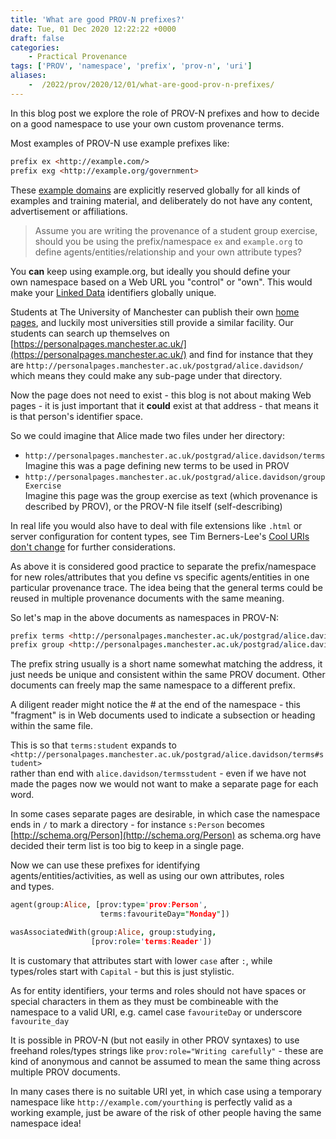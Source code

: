```yaml
---
title: 'What are good PROV-N prefixes?'
date: Tue, 01 Dec 2020 12:22:22 +0000
draft: false
categories:
    - Practical Provenance
tags: ['PROV', 'namespace', 'prefix', 'prov-n', 'uri']
aliases:
    -  /2022/prov/2020/12/01/what-are-good-prov-n-prefixes/
---
```


In this blog post we explore the role of PROV-N prefixes and how to decide on a good namespace to use your own custom provenance terms.

Most examples of PROV-N use example prefixes like:

```prolog
prefix ex <http://example.com/>
prefix exg <http://example.org/government>
```

These [example domains](https://www.iana.org/domains/reserved) are explicitly reserved globally for all kinds of examples and training material, and deliberately do not have any content, advertisement or affiliations.

> Assume you are writing the provenance of a student group exercise, should you be using the prefix/namespace `ex` and `example.org` to define agents/entities/relationship and your own attribute types?

You **can** keep using example.org, but ideally you should define your  
own namespace based on a Web URL you "control" or "own". This would make your [Linked Data](https://www.w3.org/standards/semanticweb/data) identifiers globally unique.

Students at The University of Manchester can publish their own [home pages](https://personalpages.manchester.ac.uk/personalwebpages.html), and luckily most universities still provide a similar facility. Our students can search up themselves on [https://personalpages.manchester.ac.uk/](https://personalpages.manchester.ac.uk/) and find for instance that they are `http://personalpages.manchester.ac.uk/postgrad/alice.davidson/` which means they could make any sub-page under that directory.

Now the page does not need to exist - this blog is not about making Web pages - it is just important that it **could** exist at that address - that means it is that person's identifier space.

So we could imagine that Alice made two files under her directory:

*   `http://personalpages.manchester.ac.uk/postgrad/alice.davidson/terms`  
    Imagine this was a page defining new terms to be used in PROV
*   `http://personalpages.manchester.ac.uk/postgrad/alice.davidson/groupExercise`  
    Imagine this page was the group exercise as text (which provenance is described by PROV), or the PROV-N file itself (self-describing)

In real life you would also have to deal with file extensions like `.html` or server configuration for content types, see Tim Berners-Lee's [Cool URIs don't change](https://www.w3.org/Provider/Style/URI) for further considerations.

As above it is considered good practice to separate the prefix/namespace for new roles/attributes that you define vs specific agents/entities in one particular provenance trace. The idea being that the general terms could be reused in multiple provenance documents with the same meaning.

So let's map in the above documents as namespaces in PROV-N:

```prolog
prefix terms <http://personalpages.manchester.ac.uk/postgrad/alice.davidson/terms#>
prefix group <http://personalpages.manchester.ac.uk/postgrad/alice.davidson/groupExercise#>
```

The prefix string usually is a short name somewhat matching the address, it just needs be unique and consistent within the same PROV document. Other documents can freely map the same namespace to a different prefix.

A diligent reader might notice the # at the end of the namespace - this "fragment" is in Web documents used to indicate a subsection or heading within the same file.

This is so that `terms:student` expands to  
`<http://personalpages.manchester.ac.uk/postgrad/alice.davidson/terms#student>`  
rather than end with `alice.davidson/termsstudent` - even if we have not made the pages now we would not want to make a separate page for each word.

In some cases separate pages are desirable, in which case the namespace  
ends in `/` to mark a directory - for instance `s:Person` becomes  
[http://schema.org/Person](http://schema.org/Person) as schema.org have decided their term list is too big to keep in a single page.

Now we can use these prefixes for identifying  
agents/entities/activities, as well as using our own attributes, roles  
and types.

```prolog
agent(group:Alice, [prov:type='prov:Person',
                    terms:favouriteDay="Monday"])

wasAssociatedWith(group:Alice, group:studying,
                  [prov:role='terms:Reader']) 
```

It is customary that attributes start with lower `case` after `:`, while  
types/roles start with `Capital` - but this is just stylistic.

As for entity identifiers, your terms and roles should not have spaces or special characters in them as they must be combineable with the namespace to a valid URI, e.g. camel case `favouriteDay` or underscore `favourite_day`

It is possible in PROV-N (but not easily in other PROV syntaxes) to use freehand roles/types strings like `prov:role="Writing carefully"` - these are kind of anonymous and cannot be assumed to mean the same thing across multiple PROV documents.

In many cases there is no suitable URI yet, in which case using a temporary namespace like `http://example.com/yourthing` is perfectly valid as a working example, just be aware of the risk of other people having the same namespace idea!